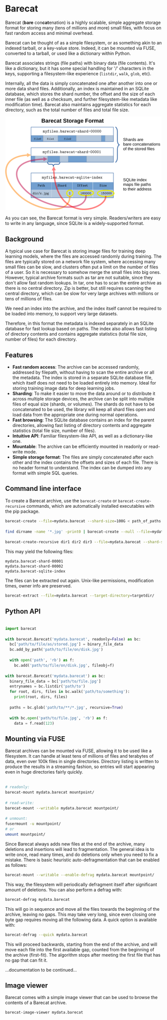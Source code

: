 # Barecat

Barecat (**bare** con**cat**enation) is a highly scalable, simple aggregate storage format for
storing many (tens of millions and more) small files, with focus on fast random access and 
minimal overhead.

Barecat can be thought of as a simple filesystem, or as something akin to an indexed tarball, or a
key-value store. Indeed, it can be mounted via FUSE, converted to a tarball, or used like a dictionary
within Python.

Barecat associates strings (file paths) with binary data (file contents). It's like a dictionary,
but it has some special handling for '/' characters in the keys, supporting a filesystem-like
experience (`listdir`, `walk`, `glob`, etc).

Internally, all the data is simply concatenated one after another into one or more data shard files.
Additionally, an index is maintained in an SQLite database, which stores the shard number, the offset
and the size of each inner file (as well as a checksum, and further filesystem-like metadata 
like modification time). Barecat also maintains aggregate statistics for each directory, such as the
total number of files and total file size.


![Architecture](./figure.png)

As you can see, the Barecat format is very simple. Readers/writers are easy to write in any language, since
SQLite is a widely-supported format.



## Background

A typical use case for Barecat is storing image files for training deep learning models, where the
files are accessed randomly during training. The files are typically stored on a network file
system, where accessing many small files can be slow, and clusters often put a limit on the number
of files of a user. So it is necessary to somehow merge the small files into big ones.
However, typical archive formats such as tar are not suitable, since they don't allow fast random
lookups. In tar, one has to scan the entire archive as there is no central directory.
Zip is better, but still requires scanning the central directory, which can be slow for very large
archives with millions or tens of millions of files.

We need an index into the archive, and the index itself cannot be required to be loaded
into memory, to support very large datasets.

Therefore, in this format the metadata is indexed separately in an SQLite database for fast lookup
based on paths. The index also allows fast listing of directory contents and contains aggregate
statistics (total file size, number of files) for each directory.

## Features

- **Fast random access**: The archive can be accessed randomly, addressed by filepath,
  without having to scan the entire archive or all the metadata.
  The index is stored in a separate SQLite database file, which itself does not need to be loaded
  entirely into memory. Ideal for storing training image data for deep learning jobs.
- **Sharding**: To make it easier to move the data around or to distribute it across multiple
  storage devices, the archive can be split into multiple files of equal size (shards, or volumes). 
  The shards do not have to be concatenated to be used, the library will keep all shard files open
  and load data from the appropriate one during normal operations.
- **Fast browsing**: The SQLite database contains an index for the parent directories, allowing
  fast listing of directory contents and aggregate statistics (total file size, number of files).
- **Intuitive API**: Familiar filesystem-like API, as well as a dictionary-like one.
- **Mountable**: The archive can be efficiently mounted in readonly or read-write mode.
- **Simple storage format**: The files are simply concatenated after each other and the index contains
  the offsets and sizes of each file. There is no header format to understand. The index can be
  dumped into any format with simple SQL queries.

## Command line interface

To create a Barecat archive, use the `barecat-create` or `barecat-create-recursive` commands, which 
are automatically installed executables with the pip package.

```bash
barecat-create --file=mydata.barecat --shard-size=100G < path_of_paths.txt 

find dirname -name '*.jpg' -print0 | barecat-create --null --file=mydata.barecat --shard-size=100G

barecat-create-recursive dir1 dir2 dir3 --file=mydata.barecat --shard-size=100G
```

This may yield the following files:

```
mydata.barecat-shard-00001
mydata.barecat-shard-00002
mydata.barecat-sqlite-index
```

The files can be extracted out again. Unix-like permissions, modification times, owner info are
preserved.

```bash
barecat-extract --file=mydata.barecat --target-directory=targetdir/
```

## Python API

```python

import barecat

with barecat.Barecat('mydata.barecat', readonly=False) as bc:
  bc['path/to/file/as/stored.jpg'] = binary_file_data
  bc.add_by_path('path/to/file/on/disk.jpg')
  
  with open('path', 'rb') as f:
    bc.add('path/to/file/on/disk.jpg', fileobj=f)
    
with barecat.Barecat('mydata.barecat') as bc:
  binary_file_data = bc['path/to/file.jpg']
  entrynames = bc.listdir('path/to')
  for root, dirs, files in bc.walk('path/to/something'):
    print(root, dirs, files)
    
  paths = bc.glob('path/to/**/*.jpg', recursive=True)
  
  with bc.open('path/to/file.jpg', 'rb') as f:
    data = f.read(123)
```

## Mounting via FUSE

Barecat archives can be mounted via FUSE, allowing it to be used like a filesystem.
It can handle at least tens of millions of files and terabytes of data, even over 100k files in
single directories. Directory listing is written to produce the results in a streaming fashion,
so entries will start appearing even in huge directories fairly quickly. 

```bash

# readonly:
barecat-mount mydata.barecat mountpoint/

# read-write:
barecat-mount --writable mydata.barecat mountpoint/

# unmount:
fusermount -u mountpoint/
# or
umount mountpoint/
```  

Since Barecat always adds new files at the end of the archive, many deletions and insertions
will lead to fragmentation. The general idea is to write once, read many times, and do
deletions only when you need to fix a mistake. There is basic heuristic auto-defragmentation
that can be enabled as follows:

```bash
barecat-mount --writable --enable-defrag mydata.barecat mountpoint/
```

This way, the filesystem will periodically defragment itself after significant amount of deletions.
You can also perform a defrag with:

```bash
barecat-defrag mydata.barecat
```

This will go in sequence and move all the files towards the beginning of the archive, leaving
no gaps. This may take very long, since even closing one byte gap requires moving all the
following data. A quick option is available with:

```bash
barecat-defrag --quick mydata.barecat
```

This will proceed backwards, starting from the end of the archive, and will move each file
into the first available gap, counted from the beginning of the archive (first-fit). The 
algorithm stops after meeting the first file that has no gap that can fit it.

...documentation to be continued...

## Image viewer

Barecat comes with a simple image viewer that can be used to browse the contents of a Barecat
archive.

```bash
barecat-image-viewer mydata.barecat
```

 
